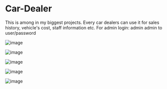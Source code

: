 # Car-Dealer
This is among in my biggest projects. Every car dealers can use it for sales history, vehicle's cost, staff information etc.
For admin login: admin admin to user/password

![image](https://user-images.githubusercontent.com/53935759/116747693-f7de5180-aa06-11eb-8156-0f652fa9c990.png)

![image](https://user-images.githubusercontent.com/53935759/116747728-075d9a80-aa07-11eb-86c9-c35b95a19e72.png)

![image](https://user-images.githubusercontent.com/53935759/116747757-117f9900-aa07-11eb-8c49-54e34660879b.png)

![image](https://user-images.githubusercontent.com/53935759/116747820-2825f000-aa07-11eb-8e6d-d506fb453c9b.png)

![image](https://user-images.githubusercontent.com/53935759/116747863-36740c00-aa07-11eb-992f-fc8dcf401476.png)
